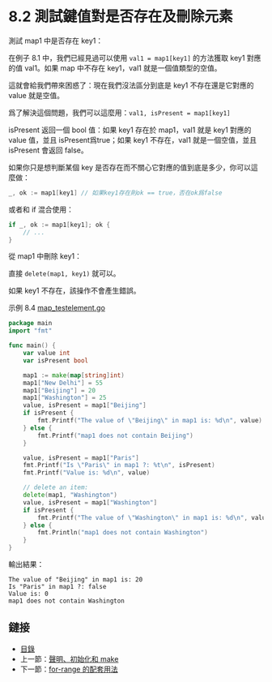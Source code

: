 # 8.2 測試鍵值對是否存在及刪除元素

測試 map1 中是否存在 key1：

在例子 8.1 中，我們已經見過可以使用 `val1 = map1[key1]` 的方法獲取 key1 對應的值 val1。如果 map 中不存在 key1，val1 就是一個值類型的空值。

這就會給我們帶來困惑了：現在我們沒法區分到底是 key1 不存在還是它對應的 value 就是空值。

爲了解決這個問題，我們可以這麼用：`val1, isPresent = map1[key1]`

isPresent 返回一個 bool 值：如果 key1 存在於 map1，val1 就是 key1 對應的 value 值，並且 isPresent爲true；如果 key1 不存在，val1 就是一個空值，並且 isPresent 會返回 false。

如果你只是想判斷某個 key 是否存在而不關心它對應的值到底是多少，你可以這麼做：

```go
_, ok := map1[key1] // 如果key1存在則ok == true，否在ok爲false
```

或者和 if 混合使用：

```go
if _, ok := map1[key1]; ok {
	// ...
}
```

從 map1 中刪除 key1：

直接 `delete(map1, key1)` 就可以。

如果 key1 不存在，該操作不會產生錯誤。

示例 8.4 [map_testelement.go](examples/chapter_8/map_testelement.go)

```go
package main
import "fmt"

func main() {
	var value int
	var isPresent bool

	map1 := make(map[string]int)
	map1["New Delhi"] = 55
	map1["Beijing"] = 20
	map1["Washington"] = 25
	value, isPresent = map1["Beijing"]
	if isPresent {
		fmt.Printf("The value of \"Beijing\" in map1 is: %d\n", value)
	} else {
		fmt.Printf("map1 does not contain Beijing")
	}

	value, isPresent = map1["Paris"]
	fmt.Printf("Is \"Paris\" in map1 ?: %t\n", isPresent)
	fmt.Printf("Value is: %d\n", value)

	// delete an item:
	delete(map1, "Washington")
	value, isPresent = map1["Washington"]
	if isPresent {
		fmt.Printf("The value of \"Washington\" in map1 is: %d\n", value)
	} else {
		fmt.Println("map1 does not contain Washington")
	}
}
```

輸出結果：

	The value of "Beijing" in map1 is: 20
	Is "Paris" in map1 ?: false
	Value is: 0
	map1 does not contain Washington

## 鏈接

- [目錄](directory.md)
- 上一節：[聲明、初始化和 make](08.1.md)
- 下一節：[for-range 的配套用法](08.3.md)
